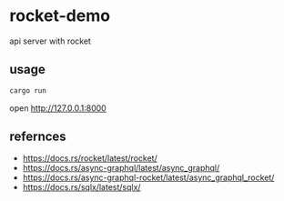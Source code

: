 # rocket-demo

api server with rocket

## usage

``` bash
cargo run
```

open <http://127.0.0.1:8000>


## refernces

- https://docs.rs/rocket/latest/rocket/
- https://docs.rs/async-graphql/latest/async_graphql/
- https://docs.rs/async-graphql-rocket/latest/async_graphql_rocket/
- https://docs.rs/sqlx/latest/sqlx/
